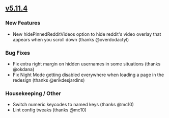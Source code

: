 ## [v5.11.4](https://github.com/honestbleeps/Reddit-Enhancement-Suite/releases/v5.11.4)

### New Features

- New hidePinnedRedditVideos option to hide reddit's video overlay that appears when you scroll down (thanks @overdodactyl)

### Bug Fixes

- Fix extra right margin on hidden usernames in some situations (thanks @okdana)
- Fix Night Mode getting disabled everywhere when loading a page in the redesign (thanks @erikdesjardins)

### Housekeeping / Other

- Switch numeric keycodes to named keys (thanks @mc10)
- Lint config tweaks (thanks @mc10)

